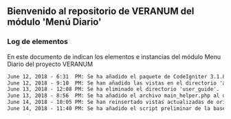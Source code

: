 ## Bienvenido al repositorio de VERANUM del módulo 'Menú Diario'



### Log de elementos

En este documento de indican los elementos e instancias del módulo Menu Diario del proyecto VERANUM

```markdown
June 12, 2018 - 6:31  PM: Se ha añadido el paquete de CodeIgniter 3.1.8.
June 12, 2018 - 9:10  PM: Se han añadido las vistas en el directorio 'application/views'.
June 13, 2018 - 12:08 PM: Se ha eliminado el directorio 'user_guide'.
June 13, 2018 - 8:56  PM: Se ha añadido el archivo main_helper.php al directorio 'application/helpers'.
June 14, 2018 - 10:05 PM: Se han reinsertado vistas actualizadas de origen externo.
June 14, 2018 - 11:40 PM: Se ha añadido el script preliminar de la base de datos.
